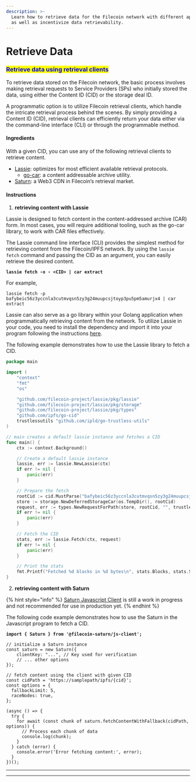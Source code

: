 ```yaml
---
description: >-
  Learn how to retrieve data for the Filecoin network with different approaches
  as well as incentivize data retrievability.
---
```


# Retrieve Data

### <mark style="color:blue;">Retrieve data using retrieval clients</mark>

To retrieve data stored on the Filecoin network, the basic process involves making retrieval requests to Service Providers (SPs) who initially stored the data, using either the Content ID (CID) or the storage deal ID.&#x20;

A programmatic option is to utilize Filecoin retrieval clients, which handle the intricate retrieval process behind the scenes. By simply providing a Content ID (CID), retrieval clients can efficiently return your data either via the command-line interface (CLI) or through the programmable method.

#### **Ingredients**

With a given CID, you can use any of the following retrieval clients to retrieve content.

* [Lassie](https://github.com/filecoin-project/lassie):  optimizes for most efficient available retrieval protocols.&#x20;
  * [go-car](https://github.com/ipld/go-car): a content addressable archive utility.
* [Saturn](https://saturn.tech/): a Web3 CDN in Filecoin’s retrieval market.

#### **Instructions**

1. **retrieving content with Lassie**

Lassie is designed to fetch content in the content-addressed archive (CAR) form. In most cases, you will require additional tooling, such as the go-car library, to work with CAR files effectively.

The Lassie command line interface (CLI) provides the simplest method for retrieving content from the Filecoin/IPFS network. By using the `lassie fetch` command and passing the CID as an argument, you can easily retrieve the desired content.

<pre class="language-jsx"><code class="lang-jsx"><strong>lassie fetch -o - &#x3C;CID> | car extract
</strong></code></pre>

For example,&#x20;

```
lassie fetch -p bafybeic56z3yccnla3cutmvqsn5zy3g24muupcsjtoyp3pu5pm5amurjx4 | car extract
```

Lassie can also serve as a go library within your Golang application when programmatically retrieving content from the network. To utilize Lassie in your code, you need to install the dependency and import it into your program following the instructions [here](https://github.com/filecoin-project/lassie?tab=readme-ov-file#golang-library).&#x20;

The following example demonstrates how to use the Lassie library to fetch a CID.

```go
package main

import (
	"context"
	"fmt"
	"os"

	"github.com/filecoin-project/lassie/pkg/lassie"
	"github.com/filecoin-project/lassie/pkg/storage"
	"github.com/filecoin-project/lassie/pkg/types"
	"github.com/ipfs/go-cid"
	trustlessutils "github.com/ipld/go-trustless-utils"
)

// main creates a default lassie instance and fetches a CID
func main() {
	ctx := context.Background()

	// Create a default lassie instance
	lassie, err := lassie.NewLassie(ctx)
	if err != nil {
		panic(err)
	}

	// Prepare the fetch
	rootCid := cid.MustParse("bafybeic56z3yccnla3cutmvqsn5zy3g24muupcsjtoyp3pu5pm5amurjx4")       // The CID to fetch
	store := storage.NewDeferredStorageCar(os.TempDir(), rootCid)                                 // The place to put the CAR file
	request, err := types.NewRequestForPath(store, rootCid, "", trustlessutils.DagScopeAll, nil)  // The fetch request
	if err != nil {
		panic(err)
	}

	// Fetch the CID
	stats, err := lassie.Fetch(ctx, request)
	if err != nil {
		panic(err)
	}

	// Print the stats
	fmt.Printf("Fetched %d blocks in %d bytes\n", stats.Blocks, stats.Size)
}

```

2. **retrieving content with Saturn**

{% hint style="info" %}
[Saturn Javascript Client](https://github.com/filecoin-saturn/js-client) is still a work in progress and not recommended for use in production yet.&#x20;
{% endhint %}

The following code example demonstrates how to use the Saturn in the Javascript program to fetch a CID.

<pre class="language-javascript"><code class="lang-javascript"><strong>import { Saturn } from '@filecoin-saturn/js-client';
</strong>
// initialize a Saturn instance
const saturn = new Saturn({
    clientKey: "...", // Key used for verification
    // ... other options
});

// fetch content using the client with given CID
const cidPath = 'https://samplepath/ipfs/{cid}';
const options = {
  fallbackLimit: 5,
  raceNodes: true,
};

(async () => {
  try {
    for await (const chunk of saturn.fetchContentWithFallback(cidPath, options)) {
      // Process each chunk of data
      console.log(chunk);
    }
  } catch (error) {
    console.error('Error fetching content:', error);
  }
})();
</code></pre>

***

***
